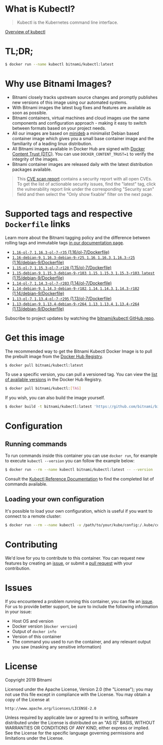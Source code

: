
# What is Kubectl?

> Kubectl is the Kubernetes command line interface.

[Overview of kubectl](https://kubernetes.io/docs/reference/kubectl/overview/)

# TL;DR;

```bash
$ docker run --name kubectl bitnami/kubectl:latest
```

# Why use Bitnami Images?

* Bitnami closely tracks upstream source changes and promptly publishes new versions of this image using our automated systems.
* With Bitnami images the latest bug fixes and features are available as soon as possible.
* Bitnami containers, virtual machines and cloud images use the same components and configuration approach - making it easy to switch between formats based on your project needs.
* All our images are based on [minideb](https://github.com/bitnami/minideb) a minimalist Debian based container image which gives you a small base container image and the familiarity of a leading linux distribution.
* All Bitnami images available in Docker Hub are signed with [Docker Content Trust (DTC)](https://docs.docker.com/engine/security/trust/content_trust/). You can use `DOCKER_CONTENT_TRUST=1` to verify the integrity of the images.
* Bitnami container images are released daily with the latest distribution packages available.


> This [CVE scan report](https://quay.io/repository/bitnami/kubectl?tab=tags) contains a security report with all open CVEs. To get the list of actionable security issues, find the "latest" tag, click the vulnerability report link under the corresponding "Security scan" field and then select the "Only show fixable" filter on the next page.

# Supported tags and respective `Dockerfile` links

Learn more about the Bitnami tagging policy and the difference between rolling tags and immutable tags [in our documentation page](https://docs.bitnami.com/containers/how-to/understand-rolling-tags-containers/).


* [`1.16-ol-7`, `1.16.3-ol-7-r35` (1.16/ol-7/Dockerfile)](https://github.com/bitnami/bitnami-docker-kubectl/blob/1.16.3-ol-7-r35/1.16/ol-7/Dockerfile)
* [`1.16-debian-9`, `1.16.3-debian-9-r25`, `1.16`, `1.16.3`, `1.16.3-r25` (1.16/debian-9/Dockerfile)](https://github.com/bitnami/bitnami-docker-kubectl/blob/1.16.3-debian-9-r25/1.16/debian-9/Dockerfile)
* [`1.15-ol-7`, `1.15.3-ol-7-r128` (1.15/ol-7/Dockerfile)](https://github.com/bitnami/bitnami-docker-kubectl/blob/1.15.3-ol-7-r128/1.15/ol-7/Dockerfile)
* [`1.15-debian-9`, `1.15.3-debian-9-r103`, `1.15`, `1.15.3`, `1.15.3-r103`, `latest` (1.15/debian-9/Dockerfile)](https://github.com/bitnami/bitnami-docker-kubectl/blob/1.15.3-debian-9-r103/1.15/debian-9/Dockerfile)
* [`1.14-ol-7`, `1.14.3-ol-7-r203` (1.14/ol-7/Dockerfile)](https://github.com/bitnami/bitnami-docker-kubectl/blob/1.14.3-ol-7-r203/1.14/ol-7/Dockerfile)
* [`1.14-debian-9`, `1.14.3-debian-9-r182`, `1.14`, `1.14.3`, `1.14.3-r182` (1.14/debian-9/Dockerfile)](https://github.com/bitnami/bitnami-docker-kubectl/blob/1.14.3-debian-9-r182/1.14/debian-9/Dockerfile)
* [`1.13-ol-7`, `1.13.4-ol-7-r295` (1.13/ol-7/Dockerfile)](https://github.com/bitnami/bitnami-docker-kubectl/blob/1.13.4-ol-7-r295/1.13/ol-7/Dockerfile)
* [`1.13-debian-9`, `1.13.4-debian-9-r264`, `1.13`, `1.13.4`, `1.13.4-r264` (1.13/debian-9/Dockerfile)](https://github.com/bitnami/bitnami-docker-kubectl/blob/1.13.4-debian-9-r264/1.13/debian-9/Dockerfile)

Subscribe to project updates by watching the [bitnami/kubectl GitHub repo](https://github.com/bitnami/bitnami-docker-kubectl).

# Get this image

The recommended way to get the Bitnami Kubectl Docker Image is to pull the prebuilt image from the [Docker Hub Registry](https://hub.docker.com/r/bitnami/kubectl).

```bash
$ docker pull bitnami/kubectl:latest
```

To use a specific version, you can pull a versioned tag. You can view the [list of available versions](https://hub.docker.com/r/bitnami/kubectl/tags/) in the Docker Hub Registry.

```bash
$ docker pull bitnami/kubectl:[TAG]
```

If you wish, you can also build the image yourself.

```bash
$ docker build -t bitnami/kubectl:latest 'https://github.com/bitnami/bitnami-docker-kubectl.git#master:1.15/debian-9'
```

# Configuration

## Running commands

To run commands inside this container you can use `docker run`, for example to execute `kubectl --version` you can follow the example below:

```bash
$ docker run --rm --name kubectl bitnami/kubectl:latest -- --version
```

Consult the [Kubectl Reference Documentation](https://kubernetes.io/docs/reference/generated/kubectl/kubectl-commands) to find the completed list of commands available.

## Loading your own configuration

It's possible to load your own configuration, which is useful if you want to connect to a remote cluster:

```bash
$ docker run --rm --name kubectl -v /path/to/your/kube/config:/.kube/config bitnami/kubectl:latest
```

# Contributing

We'd love for you to contribute to this container. You can request new features by creating an [issue](https://github.com/bitnami/bitnami-docker-kubectl/issues), or submit a [pull request](https://github.com/bitnami/bitnami-docker-kubectl/pulls) with your contribution.

# Issues

If you encountered a problem running this container, you can file an [issue](https://github.com/bitnami/bitnami-docker-kubectl/issues). For us to provide better support, be sure to include the following information in your issue:

- Host OS and version
- Docker version (`docker version`)
- Output of `docker info`
- Version of this container
- The command you used to run the container, and any relevant output you saw (masking any sensitive information)

# License

Copyright 2019 Bitnami

Licensed under the Apache License, Version 2.0 (the "License");
you may not use this file except in compliance with the License.
You may obtain a copy of the License at

    http://www.apache.org/licenses/LICENSE-2.0

Unless required by applicable law or agreed to in writing, software
distributed under the License is distributed on an "AS IS" BASIS,
WITHOUT WARRANTIES OR CONDITIONS OF ANY KIND, either express or implied.
See the License for the specific language governing permissions and
limitations under the License.
